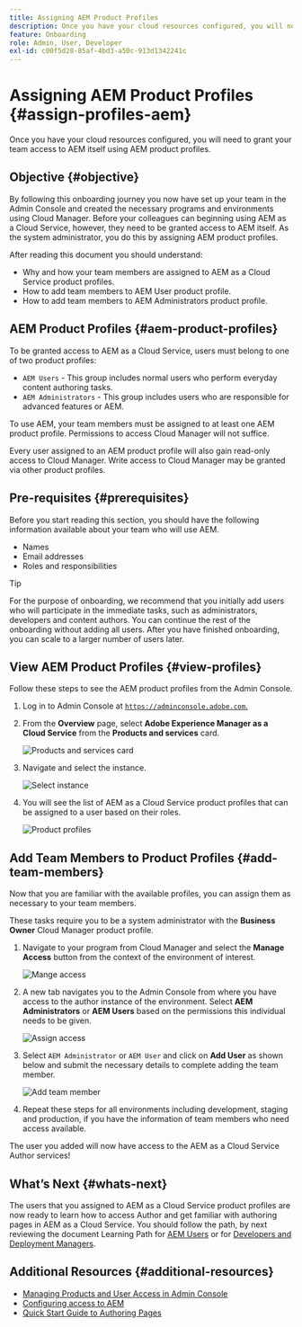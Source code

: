 ```yaml
---
title: Assigning AEM Product Profiles
description: Once you have your cloud resources configured, you will need to grant your team access to AEM itself using AEM product profiles.
feature: Onboarding
role: Admin, User, Developer
exl-id: c00f5d28-85af-4bd3-a50c-913d1342241c
---
```

# Assigning AEM Product Profiles {#assign-profiles-aem}

Once you have your cloud resources configured, you will need to grant your team access to AEM itself using AEM product profiles.

## Objective {#objective}

By following this onboarding journey you now have set up your team in the Admin Console and created the necessary programs and environments using Cloud Manager. Before your colleagues can beginning using AEM as a Cloud Service, however, they need to be granted access to AEM itself. As the system administrator, you do this by assigning AEM product profiles.

After reading this document you should understand:

* Why and how your team members are assigned to AEM as a Cloud Service product profiles.
* How to add team members to AEM User product profile.
* How to add team members to AEM Administrators product profile.

## AEM Product Profiles {#aem-product-profiles}

To be granted access to AEM as a Cloud Service, users must belong to one of two product profiles:

* `AEM Users` - This group includes normal users who perform everyday content authoring tasks.
* `AEM Administrators` - This group includes users who are responsible for advanced features or AEM.

To use AEM, your team members must be assigned to at least one AEM product profile. Permissions to access Cloud Manager will not suffice.

Every user assigned to an AEM product profile will also gain read-only access to Cloud Manager. Write access to Cloud Manager may be granted via other product profiles.

## Pre-requisites {#prerequisites}

Before you start reading this section, you should have the following information available about your team who will use AEM.

* Names
* Email addresses
* Roles and responsibilities

>[!TIP]
>
>For the purpose of onboarding, we recommend that you initially add users who will participate in the immediate tasks, such as administrators, developers and content authors. You can continue the rest of the onboarding without adding all users. After you have finished onboarding, you can scale to a larger number of users later.

## View AEM Product Profiles {#view-profiles}

Follow these steps to see the AEM product profiles from the Admin Console.

1. Log in to Admin Console at [`https://adminconsole.adobe.com`.](https://adminconsole.adobe.com)

1. From the **Overview** page, select **Adobe Experience Manager as a Cloud Service** from the **Products and services** card.

   ![Products and services card](/help/journey-onboarding/assets/assign-team1.png)   

1. Navigate and select the instance.

   ![Select instance](/help/journey-onboarding/assets/cloud-profiles-1.png)

1. You will see the list of AEM as a Cloud Service product profiles that can be assigned to a user based on their roles.

   ![Product profiles](/help/journey-onboarding/assets/cloud-profiles-2.png)

## Add Team Members to Product Profiles {#add-team-members}

Now that you are familiar with the available profiles, you can assign them as necessary to your team members.

These tasks require you to be a system administrator with the **Business Owner** Cloud Manager product profile.

1. Navigate to your program from Cloud Manager and select the **Manage Access** button from the context of the environment of interest.

   ![Mange access](/help/journey-onboarding/assets/add-team1.png)

1. A new tab navigates you to the Admin Console from where you have access to the author instance of the environment. Select **AEM Administrators** or **AEM Users** based on the permissions this individual needs to be given.

   ![Assign access](/help/journey-onboarding/assets/add-team2.png)

1. Select `AEM Administrator` or `AEM User` and click on **Add User** as shown below and submit the necessary details to complete adding the team member.

   ![Add team member](/help/journey-onboarding/assets/add-team3.png)

1. Repeat these steps for all environments including development, staging and production, if you have the information of team members who need access available.

The user you added will now have access to the AEM as a Cloud Service Author services!

## What’s Next {#whats-next}

The users that you assigned to AEM as a Cloud Service product profiles are now ready to learn how to access Author and get familiar with authoring pages in AEM as a Cloud Service. You should follow the path, by next reviewing the document Learning Path for [AEM Users](/help/journey-onboarding/sysadmin/learning-path-aem-users.md) or for [Developers and Deployment Managers](/help/journey-onboarding/sysadmin/learning-path-developers-deploymentmanagers.md).

## Additional Resources {#additional-resources}

* [Managing Products and User Access in Admin Console](https://experienceleague.adobe.com/docs/experience-manager-cloud-service/security/ims-support.html?lang=en#managing-products-and-user-access-in-admin-console)
* [Configuring access to AEM](https://experienceleague.adobe.com/docs/experience-manager-learn/cloud-service/accessing/walk-through.html?lang=en)
* [Quick Start Guide to Authoring Pages](https://experienceleague.adobe.com/docs/experience-manager-cloud-service/sites/authoring/getting-started/quick-start.html?lang=en)

